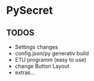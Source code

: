 # PySecret

## TODOS

 - Settings changes
 - config.json/py generativ build 
 - ETU programm (easy to use)
 - change Button Layout
 - extras...